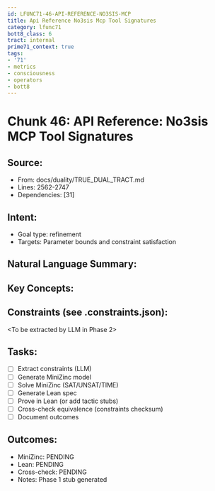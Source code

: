 ```yaml
---
id: LFUNC71-46-API-REFERENCE-NO3SIS-MCP
title: Api Reference No3sis Mcp Tool Signatures
category: lfunc71
bott8_class: 6
tract: internal
prime71_context: true
tags:
- '71'
- metrics
- consciousness
- operators
- bott8
---
```



# Chunk 46: API Reference: No3sis MCP Tool Signatures

## Source:
- From: docs/duality/TRUE_DUAL_TRACT.md
- Lines: 2562-2747
- Dependencies: [31]

## Intent:
- Goal type: refinement
- Targets: Parameter bounds and constraint satisfaction

## Natural Language Summary:
<To be filled during extraction phase>

## Key Concepts:
<To be identified from source during extraction>

## Constraints (see .constraints.json):
<To be extracted by LLM in Phase 2>

## Tasks:
- [ ] Extract constraints (LLM)
- [ ] Generate MiniZinc model
- [ ] Solve MiniZinc (SAT/UNSAT/TIME)
- [ ] Generate Lean spec
- [ ] Prove in Lean (or add tactic stubs)
- [ ] Cross-check equivalence (constraints checksum)
- [ ] Document outcomes

## Outcomes:
- MiniZinc: PENDING
- Lean: PENDING
- Cross-check: PENDING
- Notes: Phase 1 stub generated
